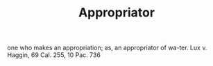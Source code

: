 ---
title: Appropriator
letter: A
permalink: "/definitions/bld-appropriator.html"
body: one who makes an appropriation; as, an appropriator of wa-ter. Lux v. Haggin,
  69 Cal. 255, 10 Pac. 736
published_at: '2018-07-07'
source: Black's Law Dictionary 2nd Ed (1910)
layout: post
---